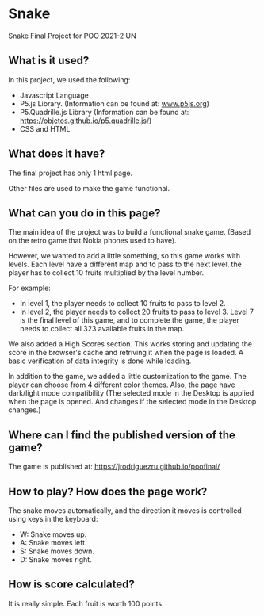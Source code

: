 # Snake
Snake Final Project for POO 2021-2 UN

## What is it used?
In this project, we used the following:
- Javascript Language
- P5.js Library. (Information can be found at: www.p5js.org)
- P5.Quadrille.js Library (Information can be found at: https://objetos.github.io/p5.quadrille.js/)
- CSS and HTML

## What does it have?
The final project has only 1 html page.


Other files are used to make the game functional.

## What can you do in this page?
The main idea of the project was to build a functional snake game. (Based on the retro game that Nokia phones used to have).


However, we wanted to add a little something, so this game works with levels. Each level have a different map and to pass to the next level, the player has to collect 10 fruits multiplied by the level number.


For example:
- In level 1, the player needs to collect 10 fruits to pass to level 2.
- In level 2, the player needs to collect 20 fruits to pass to level 3.
Level 7 is the final level of this game, and to complete the game, the player needs to collect all 323 available fruits in the map.


We also added a High Scores section. This works storing and updating the score in the browser's cache and retriving it when the page is loaded. A basic verification of data integrity is done while loading. 


In addition to the game, we added a little customization to the game. The player can choose from 4 different color themes. Also, the page have dark/light mode compatibility (The selected mode in the Desktop is applied when the page is opened. And changes if the selected mode in the Desktop changes.)

## Where can I find the published version of the game?
The game is published at: https://jrodriguezru.github.io/poofinal/

## How to play? How does the page work?
The snake moves automatically, and the direction it moves is controlled using keys in the keyboard:
- W: Snake moves up.
- A: Snake moves left.
- S: Snake moves down.
- D: Snake moves right.

## How is score calculated?
It is really simple. Each fruit is worth 100 points.